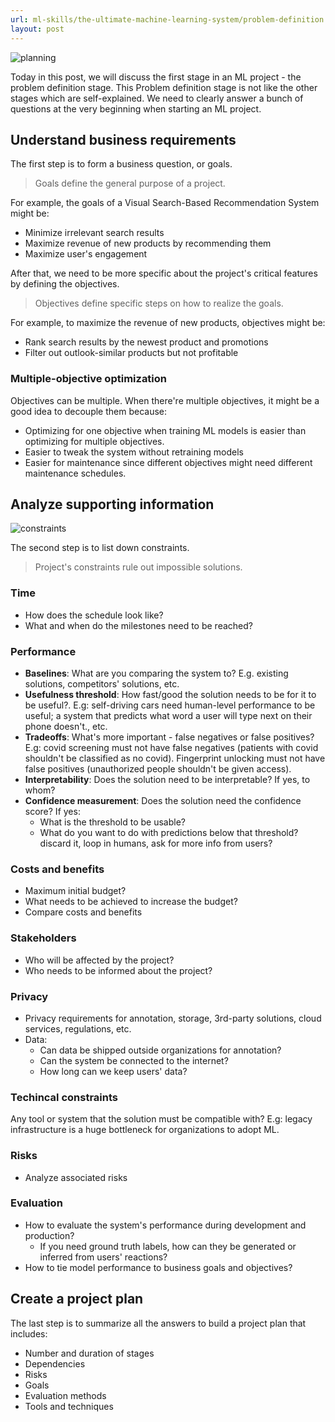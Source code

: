 ```yaml
---
url: ml-skills/the-ultimate-machine-learning-system/problem-definition
layout: post
---
```


![planning][planning]

Today in this post, we will discuss the first stage in an ML project - the problem definition stage. This Problem definition stage is not like the other stages which are self-explained. We need to clearly answer a bunch of questions at the very beginning when starting an ML project.

<toc>

## Understand business requirements

The first step is to form a business question, or goals.

> Goals define the general purpose of a project.

For example, the goals of a Visual Search-Based Recommendation System might be:

- Minimize irrelevant search results
- Maximize revenue of new products by recommending them
- Maximize user's engagement

After that, we need to be more specific about the project's critical features by defining the objectives.

> Objectives define specific steps on how to realize the goals.

For example, to maximize the revenue of new products, objectives might be:

- Rank search results by the newest product and promotions
- Filter out outlook-similar products but not profitable

### Multiple-objective optimization

Objectives can be multiple. When there're multiple objectives, it might be a good idea to decouple them because:

- Optimizing for one objective when training ML models is easier than optimizing for multiple objectives.
- Easier to tweak the system without retraining models
- Easier for maintenance since different objectives might need different maintenance schedules.

## Analyze supporting information

![constraints][constraints]

The second step is to list down constraints.

> Project's constraints rule out impossible solutions.

### Time

- How does the schedule look like?
- What and when do the milestones need to be reached?

### Performance

- **Baselines**: What are you comparing the system to? E.g. existing solutions, competitors' solutions, etc.
- **Usefulness threshold**: How fast/good the solution needs to be for it to be useful?. E.g: self-driving cars need human-level performance to be useful; a system that predicts what word a user will type next on their phone doesn't., etc.
- **Tradeoffs**: What's more important - false negatives or false positives? E.g: covid screening must not have false negatives (patients with covid shouldn't be classified as no covid). Fingerprint unlocking must not have false positives (unauthorized people shouldn't be given access).
- **Interpretability**: Does the solution need to be interpretable? If yes, to whom?
- **Confidence measurement**: Does the solution need the confidence score? If yes:
  - What is the threshold to be usable?
  - What do you want to do with predictions below that threshold? discard it, loop in humans, ask for more info from users?

### Costs and benefits

- Maximum initial budget?
- What needs to be achieved to increase the budget?
- Compare costs and benefits

### Stakeholders

- Who will be affected by the project?
- Who needs to be informed about the project?

### Privacy

- Privacy requirements for annotation, storage, 3rd-party solutions, cloud services, regulations, etc.
- Data:
  - Can data be shipped outside organizations for annotation?
  - Can the system be connected to the internet?
  - How long can we keep users' data?

### Techincal constraints

Any tool or system that the solution must be compatible with? E.g: legacy infrastructure is a huge bottleneck for organizations to adopt ML.

### Risks

- Analyze associated risks

### Evaluation

- How to evaluate the system's performance during development and production?
  - If you need ground truth labels, how can they be generated or inferred from users' reactions?
- How to tie model performance to business goals and objectives?

## Create a project plan

The last step is to summarize all the answers to build a project plan that includes:

- Number and duration of stages
- Dependencies
- Risks
- Goals
- Evaluation methods
- Tools and techniques

<!-- MARKDOWN LINKS & IMAGES -->

[planning]: /assets/images/ml-skills/the-ultimate-machine-learning-system/problem-definition/planning.jpg
[constraints]: /assets/images/ml-skills/the-ultimate-machine-learning-system/problem-definition/constraints.png
